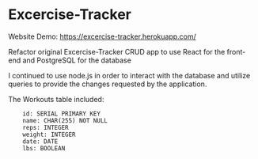 # Excercise-Tracker

Website Demo: https://excercise-tracker.herokuapp.com/

Refactor original Excercise-Tracker CRUD app to use React for the front-end and PostgreSQL for the database

I continued to use node.js in order to interact with the database and utilize queries to provide the changes requested by the
application.

The Workouts table included:

        id: SERIAL PRIMARY KEY
        name: CHAR(255) NOT NULL
        reps: INTEGER
        weight: INTEGER
        date: DATE
        lbs: BOOLEAN
